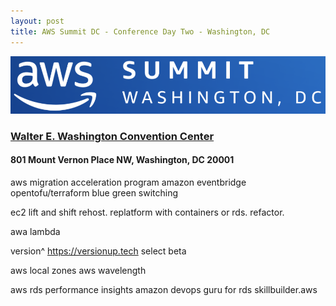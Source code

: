 ```yaml
---
layout: post
title: AWS Summit DC - Conference Day Two - Washington, DC
---
```


[![AWS Summits Washington DC](/images/AWSsummitLogoWashingtonDC.png "AWS Summits Washington DC")](https://aws.amazon.com/events/summits/washington-dc/)

### [Walter E. Washington Convention Center](https://eventsdc.com/venue/walter-e-washington-convention-center)

#### 801 Mount Vernon Place NW, Washington, DC 20001

aws migration acceleration program
amazon eventbridge
opentofu/terraform
blue green switching

ec2 lift and shift rehost. replatform with containers or rds. refactor. 

awa lambda

version^
https://versionup.tech select beta

aws local zones
aws wavelength

aws rds performance insights
amazon devops guru for rds
skillbuilder.aws
